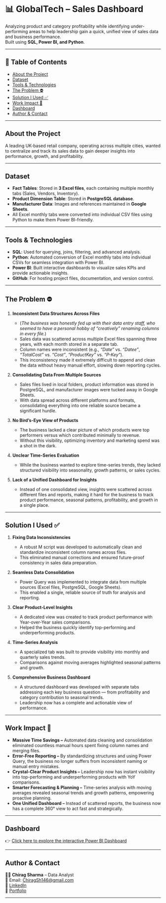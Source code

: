 # 📊 GlobalTech – Sales Dashboard
Analyzing product and category profitability while identifying under-performing areas to help leadership gain a quick, unified view of sales data and business performance.  
Built using **SQL, Power BI, and Python**.

---

## 📌 Table of Contents
- [About the Project](#about-the-project)
- [Dataset](#dataset)
- [Tools & Technologies](#tools--technologies)
- [The Problem ⛔](#the-problem-)
- [Solution I Used ✅](#solution-i-used-)
- [Work Impact 🚀](#work-impact-)
- [Dashboard](#dashboard)
- [Author & Contact](#author--contact)

---

## About the Project
A leading UK-based retail company, operating across multiple cities, wanted to centralize and track its sales data to gain deeper insights into performance, growth, and profitability.

---

## Dataset
- **Fact Tables**: Stored in **3 Excel files**, each containing multiple monthly tabs (Sales, Vendors, Inventory).  
- **Product Dimension Table**: Stored in **PostgreSQL database**.  
- **Manufacturer Data**: Images and references maintained in **Google Sheets**.  
- All Excel monthly tabs were converted into individual CSV files using Python to make them Power BI-friendly.  

---

## Tools & Technologies
- **SQL**: Used for querying, joins, filtering, and advanced analysis.  
- **Python**: Automated conversion of Excel monthly tabs into individual CSVs for seamless integration with Power BI.  
- **Power BI**: Built interactive dashboards to visualize sales KPIs and provide actionable insights.  
- **GitHub**: For hosting project files, documentation, and version control.  

---

## The Problem ⛔
1. **Inconsistent Data Structures Across Files**  
   - (*The business was honestly fed up with their data entry staff, who seemed to have a personal hobby of “creatively” renaming columns in every file.*)  
   - Sales data was scattered across multiple Excel files spanning three years, with each month stored in a separate tab.  
   - Column names were inconsistent (e.g., *“Date”* vs. *“Datee”*, *“TotalCost”* vs. *“Cost”*, *“ProductKey”* vs. *“P-Key”*).  
   - This inconsistency made it extremely difficult to append and clean the data without heavy manual effort, slowing down reporting cycles.

2. **Consolidating Data From Multiple Sources**  
   - Sales files lived in local folders, product information was stored in PostgreSQL, and manufacturer images were tucked away in Google Sheets.  
   - With data spread across different platforms and formats, consolidating everything into one reliable source became a significant hurdle.

3. **No Bird’s-Eye View of Products**  
   - The business lacked a clear picture of which products were top performers versus which contributed minimally to revenue.  
   - Without this visibility, optimizing inventory and marketing spend was a shot in the dark.

4. **Unclear Time-Series Evaluation**  
   - While the business wanted to explore time-series trends, they lacked structured visibility into seasonality, growth patterns, or sales cycles.

5. **Lack of a Unified Dashboard for Insights**  
   - Instead of one consolidated view, insights were scattered across different files and reports, making it hard for the business to track product performance, seasonal patterns, profitability, and growth in a single place.

---

## Solution I Used ✅
1. **Fixing Data Inconsistencies**  
   - A robust M script was developed to automatically clean and standardize inconsistent column names across files.  
   - This eliminated manual corrections and ensured future-proof consistency in sales data preparation.

2. **Seamless Data Consolidation**  
   - Power Query was implemented to integrate data from multiple sources (Excel files, PostgreSQL, Google Sheets).  
   - This enabled a single, reliable source of truth for analysis and reporting.

3. **Clear Product-Level Insights**  
   - A dedicated view was created to track product performance with Year-over-Year sales comparisons.  
   - Helped the business quickly identify top-performing and underperforming products.

4. **Time-Series Analysis**  
   - A specialized tab was built to provide visibility into monthly and quarterly sales trends.  
   - Comparisons against moving averages highlighted seasonal patterns and growth.

5. **Comprehensive Business Dashboard**  
   - A structured dashboard was developed with separate tabs addressing each key business question — from profitability and category contribution to seasonal trends.  
   - Leadership now has a complete and actionable view of performance.

---

## Work Impact 🚀
- **Massive Time Savings –** Automated data cleaning and consolidation eliminated countless manual hours spent fixing column names and merging files.  
- **Error-Free Reporting –** By standardizing structures and using Power Query, the business no longer suffers from inconsistent naming or manual entry mistakes.  
- **Crystal-Clear Product Insights –** Leadership now has instant visibility into top-performing and underperforming products with YoY comparisons.  
- **Smarter Forecasting & Planning –** Time-series analysis with moving averages revealed seasonal trends and growth patterns, empowering proactive planning.  
- **One Unified Dashboard –** Instead of scattered reports, the business now has a complete 360° view to act fast and strategically.

---

## Dashboard
👉 [Click here to explore the interactive Power BI Dashboard](https://app.powerbi.com/view?r=eyJrIjoiZGY2NjRmYTYtODg0My00ZjA1LThjOTYtYzMyOGJhYTgxZjU0IiwidCI6IjYyZWE2YjA3LWY5YzUtNDk2My1hYWFhLWJjYmQ2YjhkNjFlZSJ9)  
 

---

## Author & Contact
👨‍💻 **Chirag Sharma** – Data Analyst  
📧 Email: ChiragSh146@gmail.com  
🔗 [LinkedIn](https://www.linkedin.com/in/chirag-sharma-cc1/)  
🔗 [Portfolio](https://www.linkedin.com/in/chirag-sharma-cc1/)  

---



